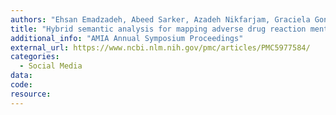 ```yaml
---
authors: "Ehsan Emadzadeh, Abeed Sarker, Azadeh Nikfarjam, Graciela Gonzalez"
title: "Hybrid semantic analysis for mapping adverse drug reaction mentions in tweets to medical terminology"
additional_info: "AMIA Annual Symposium Proceedings"
external_url: https://www.ncbi.nlm.nih.gov/pmc/articles/PMC5977584/ 
categories: 
  - Social Media 
data:
code:
resource:
---
```

